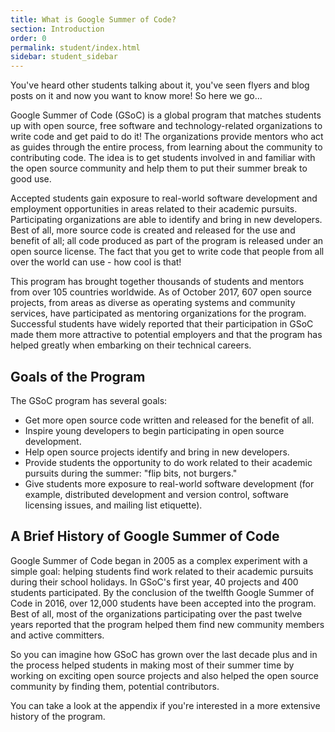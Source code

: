 ```yaml
---
title: What is Google Summer of Code?
section: Introduction
order: 0
permalink: student/index.html
sidebar: student_sidebar
---
```


You've heard other students talking about it, you've seen flyers and blog posts on it and now you want to know more! So here we go... 

Google Summer of Code (GSoC) is a global program that matches students up with open source, free software and technology-related organizations to write code and get paid to do it! The organizations provide mentors who act as guides through the entire process, from learning about the community to contributing code. The idea is to get students involved in and familiar with the open source community and help them to put their summer break to good use.

Accepted students gain exposure to real-world software development and employment opportunities in areas related to their academic pursuits. Participating organizations are able to identify and bring in new developers. Best of all, more source code is created and released for the use and benefit of all; all code produced as part of the program is released under an open source license. The fact that you get to write code that people from all over the world can use - how cool is that!

This program has brought together thousands of students and mentors from over 105 countries worldwide. As of October 2017, 607 open source projects, from areas as diverse as operating systems and community services, have participated as mentoring organizations for the program. Successful students have widely reported that their participation in GSoC made them more attractive to potential employers and that the program has helped greatly when embarking on their technical careers.


## Goals of the Program

The GSoC program has several goals:



*   Get more open source code written and released for the benefit of all.
*   Inspire young developers to begin participating in open source development.
*   Help open source projects identify and bring in new developers.
*   Provide students the opportunity to do work related to their academic pursuits during the summer: "flip bits, not burgers."
*   Give students more exposure to real-world software development (for example, distributed development and version control, software licensing issues, and mailing list etiquette).

 


## A Brief History of Google Summer of Code

Google Summer of Code began in 2005 as a complex experiment with a simple goal: helping students find work related to their academic pursuits during their school holidays. In GSoC's first year, 40 projects and 400 students participated. By the conclusion of the twelfth Google Summer of Code in 2016, over 12,000 students have been accepted into the program. Best of all, most of the organizations participating over the past twelve years reported that the program helped them find new community members and active committers.

So you can imagine how GSoC has grown over the last decade plus and in the process helped students in making most of their summer time by working on exciting open source projects and also helped the open source community by finding them, potential contributors.

You can take a look at the appendix if you're interested in a more extensive history of the program.


